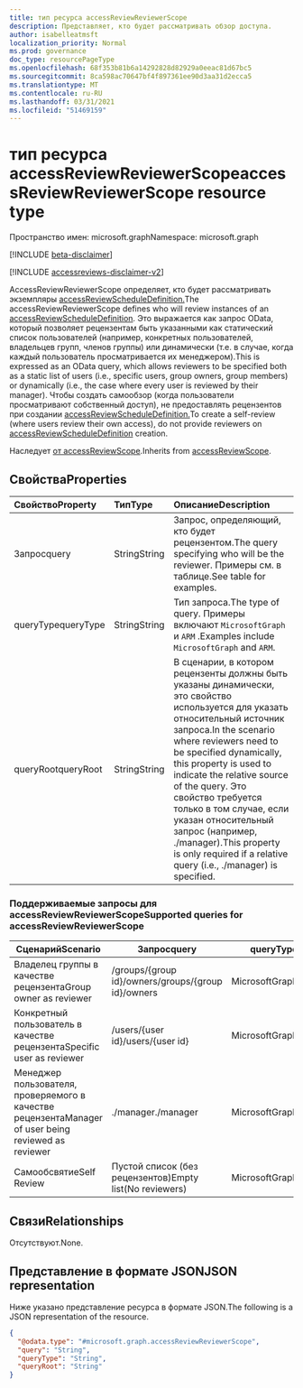 ```yaml
---
title: тип ресурса accessReviewReviewerScope
description: Представляет, кто будет рассматривать обзор доступа.
author: isabelleatmsft
localization_priority: Normal
ms.prod: governance
doc_type: resourcePageType
ms.openlocfilehash: 68f353b81b6a14292828d82929a0eeac81d67bc5
ms.sourcegitcommit: 8ca598ac70647bf4f897361ee90d3aa31d2ecca5
ms.translationtype: MT
ms.contentlocale: ru-RU
ms.lasthandoff: 03/31/2021
ms.locfileid: "51469159"
---
```

# <a name="accessreviewreviewerscope-resource-type"></a><span data-ttu-id="b5987-103">тип ресурса accessReviewReviewerScope</span><span class="sxs-lookup"><span data-stu-id="b5987-103">accessReviewReviewerScope resource type</span></span>

<span data-ttu-id="b5987-104">Пространство имен: microsoft.graph</span><span class="sxs-lookup"><span data-stu-id="b5987-104">Namespace: microsoft.graph</span></span>

[!INCLUDE [beta-disclaimer](../../includes/beta-disclaimer.md)]

[!INCLUDE [accessreviews-disclaimer-v2](../../includes/accessreviews-disclaimer-v2.md)]

<span data-ttu-id="b5987-105">AccessReviewReviewerScope определяет, кто будет рассматривать экземпляры [accessReviewScheduleDefinition.](accessreviewscheduledefinition.md)</span><span class="sxs-lookup"><span data-stu-id="b5987-105">The accessReviewReviewerScope defines who will review instances of an [accessReviewScheduleDefinition](accessreviewscheduledefinition.md).</span></span> <span data-ttu-id="b5987-106">Это выражается как запрос OData, который позволяет рецензентам быть указанными как статический список пользователей (например, конкретных пользователей, владельцев групп, членов группы) или динамически (т.е. в случае, когда каждый пользователь просматривается их менеджером).</span><span class="sxs-lookup"><span data-stu-id="b5987-106">This is expressed as an OData query, which allows reviewers to be specified both as a static list of users (i.e., specific users, group owners, group members) or dynamically (i.e., the case where every user is reviewed by their manager).</span></span> <span data-ttu-id="b5987-107">Чтобы создать самообзор (когда пользователи просматривают собственный доступ), не предоставлять рецензентов при создании [accessReviewScheduleDefinition.](accessreviewscheduledefinition.md)</span><span class="sxs-lookup"><span data-stu-id="b5987-107">To create a self-review (where users review their own access), do not provide reviewers on [accessReviewScheduleDefinition](accessreviewscheduledefinition.md) creation.</span></span>

<span data-ttu-id="b5987-108">Наследует [от accessReviewScope](../resources/accessreviewscope.md).</span><span class="sxs-lookup"><span data-stu-id="b5987-108">Inherits from [accessReviewScope](../resources/accessreviewscope.md).</span></span>

## <a name="properties"></a><span data-ttu-id="b5987-109">Свойства</span><span class="sxs-lookup"><span data-stu-id="b5987-109">Properties</span></span>
| <span data-ttu-id="b5987-110">Свойство</span><span class="sxs-lookup"><span data-stu-id="b5987-110">Property</span></span> | <span data-ttu-id="b5987-111">Тип</span><span class="sxs-lookup"><span data-stu-id="b5987-111">Type</span></span> | <span data-ttu-id="b5987-112">Описание</span><span class="sxs-lookup"><span data-stu-id="b5987-112">Description</span></span> |
| :-------------------------| :---------- | :---------- |
| <span data-ttu-id="b5987-113">Запрос</span><span class="sxs-lookup"><span data-stu-id="b5987-113">query</span></span> | <span data-ttu-id="b5987-114">String</span><span class="sxs-lookup"><span data-stu-id="b5987-114">String</span></span> | <span data-ttu-id="b5987-115">Запрос, определяющий, кто будет рецензентом.</span><span class="sxs-lookup"><span data-stu-id="b5987-115">The query specifying who will be the reviewer.</span></span> <span data-ttu-id="b5987-116">Примеры см. в таблице.</span><span class="sxs-lookup"><span data-stu-id="b5987-116">See table for examples.</span></span> |
| <span data-ttu-id="b5987-117">queryType</span><span class="sxs-lookup"><span data-stu-id="b5987-117">queryType</span></span> | <span data-ttu-id="b5987-118">String</span><span class="sxs-lookup"><span data-stu-id="b5987-118">String</span></span> | <span data-ttu-id="b5987-119">Тип запроса.</span><span class="sxs-lookup"><span data-stu-id="b5987-119">The type of query.</span></span> <span data-ttu-id="b5987-120">Примеры включают `MicrosoftGraph` и `ARM` .</span><span class="sxs-lookup"><span data-stu-id="b5987-120">Examples include `MicrosoftGraph` and `ARM`.</span></span> |
| <span data-ttu-id="b5987-121">queryRoot</span><span class="sxs-lookup"><span data-stu-id="b5987-121">queryRoot</span></span> | <span data-ttu-id="b5987-122">String</span><span class="sxs-lookup"><span data-stu-id="b5987-122">String</span></span> | <span data-ttu-id="b5987-123">В сценарии, в котором рецензенты должны быть указаны динамически, это свойство используется для указать относительный источник запроса.</span><span class="sxs-lookup"><span data-stu-id="b5987-123">In the scenario where reviewers need to be specified dynamically, this property is used to indicate the relative source of the query.</span></span> <span data-ttu-id="b5987-124">Это свойство требуется только в том случае, если указан относительный запрос (например, ./manager).</span><span class="sxs-lookup"><span data-stu-id="b5987-124">This property is only required if a relative query (i.e., ./manager) is specified.</span></span> |

### <a name="supported-queries-for-accessreviewreviewerscope"></a><span data-ttu-id="b5987-125">Поддерживаемые запросы для accessReviewReviewerScope</span><span class="sxs-lookup"><span data-stu-id="b5987-125">Supported queries for accessReviewReviewerScope</span></span>

|<span data-ttu-id="b5987-126">Сценарий</span><span class="sxs-lookup"><span data-stu-id="b5987-126">Scenario</span></span>| <span data-ttu-id="b5987-127">Запрос</span><span class="sxs-lookup"><span data-stu-id="b5987-127">query</span></span> | <span data-ttu-id="b5987-128">queryType</span><span class="sxs-lookup"><span data-stu-id="b5987-128">queryType</span></span> | <span data-ttu-id="b5987-129">queryRoot</span><span class="sxs-lookup"><span data-stu-id="b5987-129">queryRoot</span></span> |
|--|--|--|--|
| <span data-ttu-id="b5987-130">Владелец группы в качестве рецензента</span><span class="sxs-lookup"><span data-stu-id="b5987-130">Group owner as reviewer</span></span> | <span data-ttu-id="b5987-131">/groups/{group id}/owners</span><span class="sxs-lookup"><span data-stu-id="b5987-131">/groups/{group id}/owners</span></span> |<span data-ttu-id="b5987-132">MicrosoftGraph</span><span class="sxs-lookup"><span data-stu-id="b5987-132">MicrosoftGraph</span></span>||
| <span data-ttu-id="b5987-133">Конкретный пользователь в качестве рецензента</span><span class="sxs-lookup"><span data-stu-id="b5987-133">Specific user as reviewer</span></span> | <span data-ttu-id="b5987-134">/users/{user id}</span><span class="sxs-lookup"><span data-stu-id="b5987-134">/users/{user id}</span></span> |<span data-ttu-id="b5987-135">MicrosoftGraph</span><span class="sxs-lookup"><span data-stu-id="b5987-135">MicrosoftGraph</span></span>||
| <span data-ttu-id="b5987-136">Менеджер пользователя, проверяемого в качестве рецензента</span><span class="sxs-lookup"><span data-stu-id="b5987-136">Manager of user being reviewed as reviewer</span></span> | <span data-ttu-id="b5987-137">./manager</span><span class="sxs-lookup"><span data-stu-id="b5987-137">./manager</span></span> | <span data-ttu-id="b5987-138">MicrosoftGraph</span><span class="sxs-lookup"><span data-stu-id="b5987-138">MicrosoftGraph</span></span> |<span data-ttu-id="b5987-139">решения</span><span class="sxs-lookup"><span data-stu-id="b5987-139">decisions</span></span>|
| <span data-ttu-id="b5987-140">Самообсвятие</span><span class="sxs-lookup"><span data-stu-id="b5987-140">Self Review</span></span> | <span data-ttu-id="b5987-141">Пустой список (без рецензентов)</span><span class="sxs-lookup"><span data-stu-id="b5987-141">Empty list(No reviewers)</span></span> | <span data-ttu-id="b5987-142">MicrosoftGraph</span><span class="sxs-lookup"><span data-stu-id="b5987-142">MicrosoftGraph</span></span>  |


## <a name="relationships"></a><span data-ttu-id="b5987-143">Связи</span><span class="sxs-lookup"><span data-stu-id="b5987-143">Relationships</span></span>
<span data-ttu-id="b5987-144">Отсутствуют.</span><span class="sxs-lookup"><span data-stu-id="b5987-144">None.</span></span>

## <a name="json-representation"></a><span data-ttu-id="b5987-145">Представление в формате JSON</span><span class="sxs-lookup"><span data-stu-id="b5987-145">JSON representation</span></span>
<span data-ttu-id="b5987-146">Ниже указано представление ресурса в формате JSON.</span><span class="sxs-lookup"><span data-stu-id="b5987-146">The following is a JSON representation of the resource.</span></span>
<!-- {
  "blockType": "resource",
  "@odata.type": "microsoft.graph.accessReviewReviewerScope"
}
-->
``` json
{
  "@odata.type": "#microsoft.graph.accessReviewReviewerScope",
  "query": "String",
  "queryType": "String",
  "queryRoot": "String"
}
```

<!--
{
  "type": "#page.annotation",
  "description": "accessReviewReviewerScope resource",
  "keywords": "",
  "section": "documentation",
  "tocPath": "",
  "suppressions": []
}
-->
